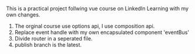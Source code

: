 This is a practical project follwing vue course on LinkedIn Learning with my own changes.

1. The orginal course use options api, I use composition api.
2. Replace event handle with my own encapsulated component 'eventBus'
3. Divide router in a seperated file.
4. publish branch is the latest.
